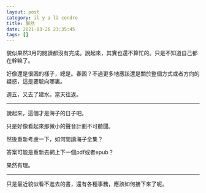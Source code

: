 ```yaml
---
layout: post
category: il y a là cendre
title: 果然
date: 2021-03-26 23:35:45
tags: []
---
```


貌似果然3月的閱讀都沒有完成。說起來，其實也還不算忙的。只是不知道自己都在幹嘛了。

好像還是很困的樣子，總是。春困？不過更多地應該還是關於整個方式或者方向的疑惑，這是要駛向哪裏。

週五，又去了建水。當天往返。

-------

說起來，這個才是海子的日子吧。

只是好像看起來那微小的聲音計劃不可聽聞。

然後重新考慮一下，如何閱讀海子全集？

答案可能是重新去網上下一個pdf或者epub？

果然有理。

-------

只是最近貌似看不進去的書，還有各種事務，應該如何接下來了呢。



